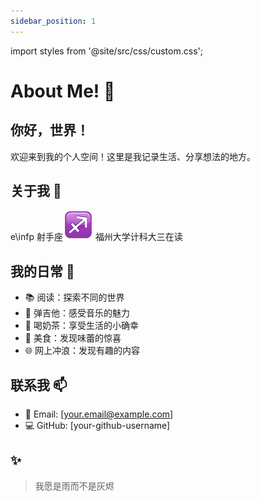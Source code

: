 ```yaml
---
sidebar_position: 1
---
```


import styles from '@site/src/css/custom.css';

<div className="about-me-page">

# About Me! 👋

## 你好，世界！ 
欢迎来到我的个人空间！这里是我记录生活、分享想法的地方。

## 关于我 🌟
e\infp 射手座![alt text](08B4CCB1.png) 福州大学计科大三在读

## 我的日常 🎯
- 📚 阅读：探索不同的世界
- 🎸 弹吉他：感受音乐的魅力
- 🧋 喝奶茶：享受生活的小确幸
- 🍜 美食：发现味蕾的惊喜
- 🌐 网上冲浪：发现有趣的内容

## 联系我 📫
- 💌 Email: [your.email@example.com]
- 💻 GitHub: [your-github-username]

## ✨
> 我愿是雨而不是灰烬

</div> 